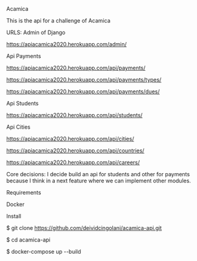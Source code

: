 Acamica

This is the api for a challenge of Acamica

URLS:
Admin of Django

https://apiacamica2020.herokuapp.com/admin/

Api Payments

https://apiacamica2020.herokuapp.com/api/payments/

https://apiacamica2020.herokuapp.com/api/payments/types/

https://apiacamica2020.herokuapp.com/api/payments/dues/

Api Students

https://apiacamica2020.herokuapp.com/api/students/

Api Cities

https://apiacamica2020.herokuapp.com/api/cities/

https://apiacamica2020.herokuapp.com/api/countries/

https://apiacamica2020.herokuapp.com/api/careers/

Core decisions:
I decide build an api for students and other for payments because I think in a next feature where we can implement other modules.


Requirements

Docker

Install

$ git clone https://github.com/deividcingolani/acamica-api.git

$ cd acamica-api

$ docker-compose up --build
  
